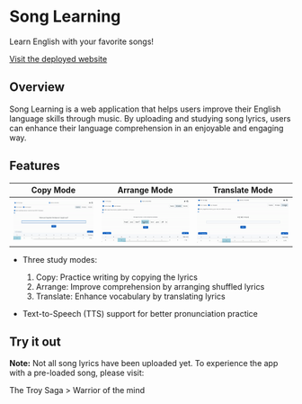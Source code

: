 # Song Learning

Learn English with your favorite songs!

[Visit the deployed website](https://song-learning.vercel.app/)

## Overview

Song Learning is a web application that helps users improve their English language skills through music. By uploading and studying song lyrics, users can enhance their language comprehension in an enjoyable and engaging way.

## Features

|         Copy Mode          |           Arrange Mode           |            Translate Mode            |
| :------------------------: | :------------------------------: | :----------------------------------: |
| ![Copy Mode GIF](copy.gif) | ![Arrange Mode GIF](arrange.gif) | ![Translate Mode GIF](translate.gif) |

- Three study modes:

  1. Copy: Practice writing by copying the lyrics
  2. Arrange: Improve comprehension by arranging shuffled lyrics
  3. Translate: Enhance vocabulary by translating lyrics

- Text-to-Speech (TTS) support for better pronunciation practice

## Try it out

**Note:** Not all song lyrics have been uploaded yet. To experience the app with a pre-loaded song, please visit:

The Troy Saga > Warrior of the mind
